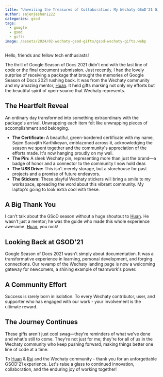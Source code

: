 ```yaml
---
title: "Unveiling the Treasures of Collaboration: My Wechaty GSoD'21 Gifts"
author: sajenjeshan1222
categories: gsod
tags:
  - google
  - gsod
  - gifts
image: /assets/2024/02-wechaty-gsod-gifts/gsod-wechaty-gifts.webp
---
```


Hello, friends and fellow tech enthusiasts!

The thrill of Google Season of Docs 2021 didn't end with the last line of code or the final document submission. Just recently, I had the lovely surprise of receiving a package that brought the memories of Google Season of Docs 2021 rushing back. It was from the Wechaty community and my amazing mentor, [Huan](https://github.com/huan). It held gifts marking not only my efforts but the beautiful spirit of open-source that Wechaty represents.

## The Heartfelt Reveal

An ordinary day transformed into something extraordinary with the package's arrival. Unwrapping each item felt like unwrapping pieces of accomplishment and belonging.

- **The Certificate:** A beautiful, green-bordered certificate with my name, Sajen Saravjith Karthikeyan, emblazoned across it, acknowledging the season we spent together and the community's appreciation of the efforts made.  It's now hanging proudly on my wall.
- **The Pin:** A sleek Wechaty pin, representing more than just the brand—a badge of honor and a connector to the community I now hold dear.
- **The USB Drive:** This isn't merely storage, but a storehouse for past projects and a promise of future endeavors.
- **The Stickers:** These playful Wechaty stickers will bring a smile to my workspace, spreading the word about this vibrant community. My laptop's going to look extra cool with these.

## A Big Thank You

I can't talk about the GSoD season without a huge shoutout to [Huan](https://github.com/huan). He wasn't just a mentor; he was the guide who made this whole experience awesome. [Huan](https://github.com/huan), you rock!

## Looking Back at GSOD'21

Google Season of Docs 2021 wasn't simply about documentation. It was a transformative experience in learning, personal development, and forging connections. Our revamp of the Wechaty landing page is now a welcoming gateway for newcomers, a shining example of teamwork's power.

## A Community Effort

Success is rarely born in isolation. To every Wechaty contributor, user, and supporter who has engaged with our work - your involvement is the ultimate reward.

## The Journey Continues

These gifts aren't just cool swag—they're reminders of what we've done and what's still to come. They're not just for me; they're for all of us in the Wechaty community who keep pushing forward, making things better one line of code at a time.

To [Huan](https://github.com/huan) & [Rui](https://github.com/lijiarui) and the Wechaty community - thank you for an unforgettable GSOD'21 experience. Let's raise a glass to continued innovation, collaboration, and the enduring joy of working together!

